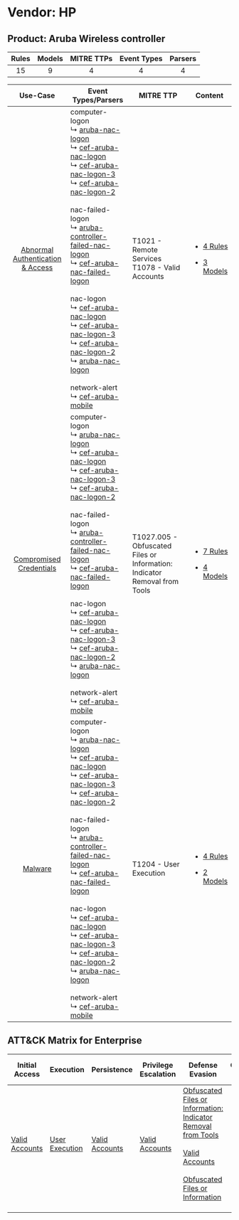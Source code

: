 Vendor: HP
==========
Product: Aruba Wireless controller
----------------------------------
| Rules | Models | MITRE TTPs | Event Types | Parsers |
|:-----:|:------:|:----------:|:-----------:|:-------:|
|  15   |   9    |     4      |      4      |    4    |

|                                           Use-Case                                           | Event Types/Parsers                                                                                                                                                                                                                                                                                                                                                                                                                                                                                                                                                                                                                                                                                                                                                                                                                                                                                                                                                    | MITRE TTP                                                                     | Content                                                                                                                                  |
|:--------------------------------------------------------------------------------------------:| ---------------------------------------------------------------------------------------------------------------------------------------------------------------------------------------------------------------------------------------------------------------------------------------------------------------------------------------------------------------------------------------------------------------------------------------------------------------------------------------------------------------------------------------------------------------------------------------------------------------------------------------------------------------------------------------------------------------------------------------------------------------------------------------------------------------------------------------------------------------------------------------------------------------------------------------------------------------------- | ----------------------------------------------------------------------------- | ---------------------------------------------------------------------------------------------------------------------------------------- |
| [Abnormal Authentication & Access](../../../UseCases/uc_abnormal_authentication_&_access.md) |  computer-logon<br> ↳ [aruba-nac-logon](Parsers/parserContent_aruba-nac-logon.md)<br> ↳ [cef-aruba-nac-logon](Parsers/parserContent_cef-aruba-nac-logon.md)<br> ↳ [cef-aruba-nac-logon-3](Parsers/parserContent_cef-aruba-nac-logon-3.md)<br> ↳ [cef-aruba-nac-logon-2](Parsers/parserContent_cef-aruba-nac-logon-2.md)<br><br> nac-failed-logon<br> ↳ [aruba-controller-failed-nac-logon](Parsers/parserContent_aruba-controller-failed-nac-logon.md)<br> ↳ [cef-aruba-nac-failed-logon](Parsers/parserContent_cef-aruba-nac-failed-logon.md)<br><br> nac-logon<br> ↳ [cef-aruba-nac-logon](Parsers/parserContent_cef-aruba-nac-logon.md)<br> ↳ [cef-aruba-nac-logon-3](Parsers/parserContent_cef-aruba-nac-logon-3.md)<br> ↳ [cef-aruba-nac-logon-2](Parsers/parserContent_cef-aruba-nac-logon-2.md)<br> ↳ [aruba-nac-logon](Parsers/parserContent_aruba-nac-logon.md)<br><br> network-alert<br> ↳ [cef-aruba-mobile](Parsers/parserContent_cef-aruba-mobile.md)<br> | T1021 - Remote Services<br>T1078 - Valid Accounts<br>                         | [<ul><li>4 Rules</li></ul><ul><li>3 Models</li></ul>](Rules_Models/r_m_hp_aruba_wireless_controller_Abnormal_Authentication_&_Access.md) |
|          [Compromised Credentials](../../../UseCases/uc_compromised_credentials.md)          |  computer-logon<br> ↳ [aruba-nac-logon](Parsers/parserContent_aruba-nac-logon.md)<br> ↳ [cef-aruba-nac-logon](Parsers/parserContent_cef-aruba-nac-logon.md)<br> ↳ [cef-aruba-nac-logon-3](Parsers/parserContent_cef-aruba-nac-logon-3.md)<br> ↳ [cef-aruba-nac-logon-2](Parsers/parserContent_cef-aruba-nac-logon-2.md)<br><br> nac-failed-logon<br> ↳ [aruba-controller-failed-nac-logon](Parsers/parserContent_aruba-controller-failed-nac-logon.md)<br> ↳ [cef-aruba-nac-failed-logon](Parsers/parserContent_cef-aruba-nac-failed-logon.md)<br><br> nac-logon<br> ↳ [cef-aruba-nac-logon](Parsers/parserContent_cef-aruba-nac-logon.md)<br> ↳ [cef-aruba-nac-logon-3](Parsers/parserContent_cef-aruba-nac-logon-3.md)<br> ↳ [cef-aruba-nac-logon-2](Parsers/parserContent_cef-aruba-nac-logon-2.md)<br> ↳ [aruba-nac-logon](Parsers/parserContent_aruba-nac-logon.md)<br><br> network-alert<br> ↳ [cef-aruba-mobile](Parsers/parserContent_cef-aruba-mobile.md)<br> | T1027.005 - Obfuscated Files or Information: Indicator Removal from Tools<br> | [<ul><li>7 Rules</li></ul><ul><li>4 Models</li></ul>](Rules_Models/r_m_hp_aruba_wireless_controller_Compromised_Credentials.md)          |
|                          [Malware](../../../UseCases/uc_malware.md)                          |  computer-logon<br> ↳ [aruba-nac-logon](Parsers/parserContent_aruba-nac-logon.md)<br> ↳ [cef-aruba-nac-logon](Parsers/parserContent_cef-aruba-nac-logon.md)<br> ↳ [cef-aruba-nac-logon-3](Parsers/parserContent_cef-aruba-nac-logon-3.md)<br> ↳ [cef-aruba-nac-logon-2](Parsers/parserContent_cef-aruba-nac-logon-2.md)<br><br> nac-failed-logon<br> ↳ [aruba-controller-failed-nac-logon](Parsers/parserContent_aruba-controller-failed-nac-logon.md)<br> ↳ [cef-aruba-nac-failed-logon](Parsers/parserContent_cef-aruba-nac-failed-logon.md)<br><br> nac-logon<br> ↳ [cef-aruba-nac-logon](Parsers/parserContent_cef-aruba-nac-logon.md)<br> ↳ [cef-aruba-nac-logon-3](Parsers/parserContent_cef-aruba-nac-logon-3.md)<br> ↳ [cef-aruba-nac-logon-2](Parsers/parserContent_cef-aruba-nac-logon-2.md)<br> ↳ [aruba-nac-logon](Parsers/parserContent_aruba-nac-logon.md)<br><br> network-alert<br> ↳ [cef-aruba-mobile](Parsers/parserContent_cef-aruba-mobile.md)<br> | T1204 - User Execution<br>                                                    | [<ul><li>4 Rules</li></ul><ul><li>2 Models</li></ul>](Rules_Models/r_m_hp_aruba_wireless_controller_Malware.md)                          |

ATT&CK Matrix for Enterprise
----------------------------
| Initial Access                                                      | Execution                                                           | Persistence                                                         | Privilege Escalation                                                | Defense Evasion                                                                                                                                                                                                                                                               | Credential Access | Discovery | Lateral Movement                                                     | Collection | Command and Control | Exfiltration | Impact |
| ------------------------------------------------------------------- | ------------------------------------------------------------------- | ------------------------------------------------------------------- | ------------------------------------------------------------------- | ----------------------------------------------------------------------------------------------------------------------------------------------------------------------------------------------------------------------------------------------------------------------------- | ----------------- | --------- | -------------------------------------------------------------------- | ---------- | ------------------- | ------------ | ------ |
| [Valid Accounts](https://attack.mitre.org/techniques/T1078)<br><br> | [User Execution](https://attack.mitre.org/techniques/T1204)<br><br> | [Valid Accounts](https://attack.mitre.org/techniques/T1078)<br><br> | [Valid Accounts](https://attack.mitre.org/techniques/T1078)<br><br> | [Obfuscated Files or Information: Indicator Removal from Tools](https://attack.mitre.org/techniques/T1027/005)<br><br>[Valid Accounts](https://attack.mitre.org/techniques/T1078)<br><br>[Obfuscated Files or Information](https://attack.mitre.org/techniques/T1027)<br><br> |                   |           | [Remote Services](https://attack.mitre.org/techniques/T1021)<br><br> |            |                     |              |        |